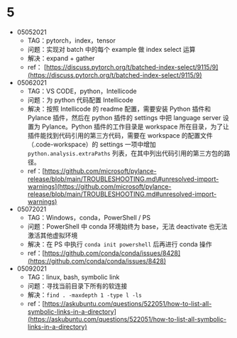 # 5

* 05052021
  * TAG：pytorch，index，tensor
  * 问题：实现对 batch 中的每个 example 做 index select 运算
  * 解决：expand + gather
  * ref： [https://discuss.pytorch.org/t/batched-index-select/9115/9](https://discuss.pytorch.org/t/batched-index-select/9115/9)
* 05062021
  * TAG：VS CODE，python，Intellicode
  * 问题：为 python 代码配置 Intellicode 
  * 解决：按照 Intellicode 的 readme 配置，需要安装 Python 插件和 Pylance 插件，然后在 python 插件的 settings 中把 language server 设置为 Pylance。Python 插件的工作目录是 workspace 所在目录，为了让插件能找到代码引用的第三方代码，需要在 workspace 的配置文件（.code-workspace）的 settings 一项中增加 `python.analysis.extraPaths` 列表，在其中列出代码引用的第三方包的路径。
  * ref：[https://github.com/microsoft/pylance-release/blob/main/TROUBLESHOOTING.md\#unresolved-import-warnings](https://github.com/microsoft/pylance-release/blob/main/TROUBLESHOOTING.md#unresolved-import-warnings)
* 05072021
  * TAG：Windows，conda，PowerShell / PS
  * 问题：PowerShell 中 conda 环境始终为 base，无法 deactivate 也无法激活其他虚拟环境
  * 解决：在 PS 中执行 `conda init powershell` 后再进行 conda 操作
  * ref：[https://github.com/conda/conda/issues/8428](https://github.com/conda/conda/issues/8428)
* 05092021
  * TAG：linux, bash, symbolic link
  * 问题：寻找当前目录下所有的软连接
  * 解决：`find . -maxdepth 1 -type l -ls` 
  * ref：[https://askubuntu.com/questions/522051/how-to-list-all-symbolic-links-in-a-directory](https://askubuntu.com/questions/522051/how-to-list-all-symbolic-links-in-a-directory)

